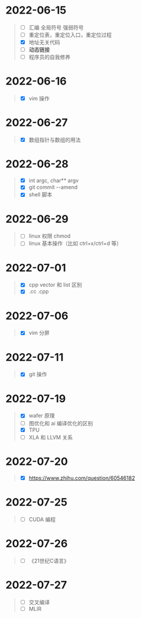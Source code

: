 # 2022-06-15

> - [ ] 汇编 全局符号 强弱符号
> - [ ] 重定位表，重定位入口，重定位过程
> - [x] 地址无关代码
> - [ ] **动态链接**
> - [ ] 程序员的自我修养

# 2022-06-16

> - [x] vim 操作

# 2022-06-27

> - [x] 数组指针与数组的用法

# 2022-06-28

> - [x] int argc, char** argv
> - [x] git commit --amend
> - [x] shell 脚本

# 2022-06-29

> - [ ] linux 权限 chmod
> - [ ] linux 基本操作（比如 ctrl+x/ctrl+d 等）

# 2022-07-01

> - [x] cpp vector 和 list 区别
> - [x] .cc .cpp

# 2022-07-06

> - [x] vim 分屏

# 2022-07-11

> - [x] git 操作

# 2022-07-19

> - [x] wafer 原理
> - [ ] 图优化和 ai 编译优化的区别
> - [x] TPU
> - [ ] XLA 和 LLVM 关系

# 2022-07-20

> - [x] https://www.zhihu.com/question/60546182

# 2022-07-25

> - [ ] CUDA 编程

# 2022-07-26

> - [ ] 《21世纪C语言》

# 2022-07-27

> - [ ] 交叉编译
> - [ ] MLIR

